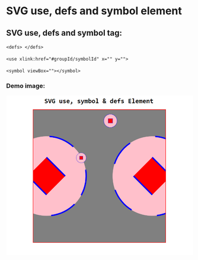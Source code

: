 # SVG use, defs and symbol element

## SVG use, defs and symbol tag:

    <defs> </defs>

    <use xlink:href="#groupId/symbolId" x="" y="">

    <symbol viewBox=""></symbol>


### Demo image:

<img src="./demo.png">
